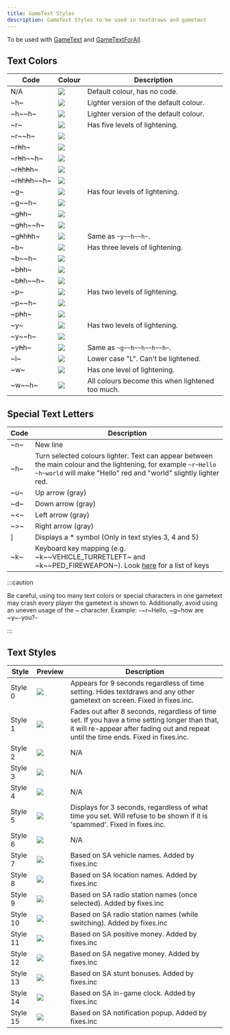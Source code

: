 ```yaml
---
title: GameText Styles
description: GameText Styles to be used in textdraws and gametext
---
```


To be used with [GameText](../functions/GameTextForPlayer) and [GameTextForAll](../functions/GameTextForAll).

## Text Colors
| Code                      | Colour | Description |
| ----------                | ------ | ----- |
| N/A                       | ![](/images/gameTextStyles/-.png) | Default colour, has no code.           |
| ~h~                       | ![](/images/gameTextStyles/h.png) | Lighter version of the default colour. |
| ~h~~h~                    | ![](/images/gameTextStyles/hh.png) | Lighter version of the default colour. |
| ~r~                       | ![](/images/gameTextStyles/r.png) | Has five levels of lightening.         |
| ~r~~h~                    | ![](/images/gameTextStyles/rh.png) | |
| ~r~~h~~h~                 | ![](/images/gameTextStyles/rhh.png) | |
| ~r~~h~~h~~h~              | ![](/images/gameTextStyles/rhhh.png) | |
| ~r~~h~~h~~h~~h~           | ![](/images/gameTextStyles/rhhhh.png) | |
| ~r~~h~~h~~h~~h~~h~        | ![](/images/gameTextStyles/rhhhhh.png) | |
| ~g~                       | ![](/images/gameTextStyles/g.png) | Has four levels of lightening. |
| ~g~~h~                    | ![](/images/gameTextStyles/gh.png) | |
| ~g~~h~~h~                 | ![](/images/gameTextStyles/ghh.png) | |
| ~g~~h~~h~~h~              | ![](/images/gameTextStyles/ghhh.png) | |
| ~g~~h~~h~~h~~h~           | ![](/images/gameTextStyles/ghhhh.png) | Same as `~y~~h~~h~`. |
| ~b~                       | ![](/images/gameTextStyles/b.png) | Has three levels of lightening. |
| ~b~~h~                    | ![](/images/gameTextStyles/bh.png) | |
| ~b~~h~~h~                 | ![](/images/gameTextStyles/bhh.png) | |
| ~b~~h~~h~~h~              | ![](/images/gameTextStyles/bhhh.png) | |
| ~p~                       | ![](/images/gameTextStyles/p.png) | Has two levels of lightening. |
| ~p~~h~                    | ![](/images/gameTextStyles/ph.png) | |
| ~p~~h~~h~                 | ![](/images/gameTextStyles/phh.png) | |
| ~y~                       | ![](/images/gameTextStyles/y.png) | Has two levels of lightening. |
| ~y~~h~                    | ![](/images/gameTextStyles/yh.png) | |
| ~y~~h~~h~                 | ![](/images/gameTextStyles/yhh.png) | Same as `~g~~h~~h~~h~~h~`. |
| ~l~                       | ![](/images/gameTextStyles/l.png) | Lower case "L".  Can't be lightened. |
| ~w~                       | ![](/images/gameTextStyles/w.png) | Has one level of lightening. |
| ~w~~h~                    | ![](/images/gameTextStyles/wh.png) | All colours become this when lightened too much. |

## Special Text Letters

| Code | Description                                                                                                                         |
| ------ | ----------------------------------------------------------------------------------------------------------------------------------- |
| ~n~    | New line                                                                                                                            |
| ~h~    | Turn selected colours lighter.  Text can appear between the main colour and the lightening, for example `~r~Hello ~h~world` will make "Hello" red and "world" slightly lighter red. |
| ~u~    | Up arrow (gray)                                                                                                                     |
| ~d~    | Down arrow (gray)                                                                                                                   |
| ~\<~   | Left arrow (gray)                                                                                                                   |
| ~>~    | Right arrow (gray)                                                                                                                  |
| ]      | Displays a \* symbol (Only in text styles 3, 4 and 5)                                                                               |
| ~k~    | Keyboard key mapping (e.g. ~k\~~VEHICLE_TURRETLEFT~ and ~k\~~PED_FIREWEAPON~). Look [here](../resources/keys) for a list of keys    |

:::caution

Be careful, using too many text colors or special characters in one gametext may crash every player the gametext is shown to. Additionally, avoid using an uneven usage of the ~ character. Example: `~`~r~Hello, ~g~how are ~y~`~`you?`~`

:::

## Text Styles

| Style   | Preview                                | Description                                                                                                                                                        |
| ------- | -------------------------------------- | ------------------------------------------------------------------------------------------------------------------------------------------------------------------ |
| Style 0 | ![](/images/gameTextStyles/style0.png) | Appears for 9 seconds regardless of time setting. Hides textdraws and any other gametext on screen.  Fixed in fixes.inc.                                                                |
| Style 1 | ![](/images/gameTextStyles/style1.png) | Fades out after 8 seconds, regardless of time set. If you have a time setting longer than that, it will re-appear after fading out and repeat until the time ends.  Fixed in fixes.inc. |
| Style 2 | ![](/images/gameTextStyles/style2.png) | N/A                                                                                                                                                                |
| Style 3 | ![](/images/gameTextStyles/style3.png) | N/A                                                                                                                                                                |
| Style 4 | ![](/images/gameTextStyles/style4.png) | N/A                                                                                                                                                                |
| Style 5 | ![](/images/gameTextStyles/style5.png) | Displays for 3 seconds, regardless of what time you set. Will refuse to be shown if it is 'spammed'.  Fixed in fixes.inc.                                                               |
| Style 6 | ![](/images/gameTextStyles/style6.png) | N/A                                                                                                                                                                |
| Style 7 | ![](/images/gameTextStyles/style7.png) | Based on SA vehicle names.  Added by fixes.inc                                                                                                                                                               |
| Style 8 | ![](/images/gameTextStyles/style8.png) | Based on SA location names.  Added by fixes.inc                                                                                                                                                               |
| Style 9 | ![](/images/gameTextStyles/style9.png) | Based on SA radio station names (once selected).  Added by fixes.inc                                                                                                                                                               |
| Style 10 | ![](/images/gameTextStyles/style10.png) | Based on SA radio station names (while switching).  Added by fixes.inc                                                                                                                                                               |
| Style 11 | ![](/images/gameTextStyles/style11.png) | Based on SA positive money.  Added by fixes.inc                                                                                                                                                               |
| Style 12 | ![](/images/gameTextStyles/style12.png) | Based on SA negative money.  Added by fixes.inc                                                                                                                                                               |
| Style 13 | ![](/images/gameTextStyles/style13.png) | Based on SA stunt bonuses.  Added by fixes.inc                                                                                                                                                               |
| Style 14 | ![](/images/gameTextStyles/style14.png) | Based on SA in-game clock.  Added by fixes.inc                                                                                                                                                               |
| Style 15 | ![](/images/gameTextStyles/style15.png) | Based on SA notification popup.  Added by fixes.inc                                                                                                                                                               |
